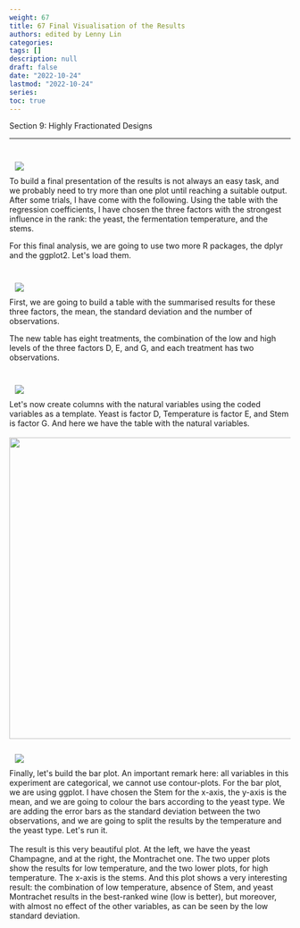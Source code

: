 ```yaml
---
weight: 67
title: 67 Final Visualisation of the Results
authors: edited by Lenny Lin
categories: 
tags: []
description: null
draft: false
date: "2022-10-24"
lastmod: "2022-10-24"
series: 
toc: true
---
```

Section 9: Highly Fractionated Designs 

<!--more-->
---

<br>
<div class = "row">
  <div class= "column_right" style="width:540px;">
  <img src = "/docs/images/Screenshot 2022-10-24 153105.png" HSPACE="10" VSPACE="10"/> 
</div>
To build a final presentation of the results is not always an easy task, and we probably need to try more than one plot until reaching a suitable output.  After some trials, I have come with the following. Using the table with the regression coefficients,  I have chosen the three factors with the strongest influence in the rank: the yeast, the fermentation temperature, and the stems.
</div> 

For this final analysis, we are going to use two more R packages, the dplyr and the ggplot2. Let's load them.  
<br>
<div class = "row">
  <div class= "column_right" style="width:540px;">
  <img src = "/docs/images/Screenshot 2022-10-24 153332.png" HSPACE="10" VSPACE="10"/> 
</div>
First, we are going to build a table with the summarised results for these three factors, the mean, the standard deviation and the number of observations.
</div> 

The new table has eight treatments, the combination of the low and high levels of the three factors D, E, and G, and each treatment has two observations.  

<br>
<div class = "row">
  <div class= "column_right" style="width:540px;">
  <img src = "/docs/images/Screenshot 2022-10-24 153623.png" HSPACE="10" VSPACE="10"/> 
</div>
Let's now create columns with the natural variables using the coded variables as a template.  Yeast is factor D, Temperature is factor E, and Stem is factor G.  And here we have the table with the natural variables.  
</div> 


<br>
<center><img width = "540", src = "/docs/images/Screenshot 2022-10-24 153733.png" /></center>

<br>
<div class = "row">
  <div class= "column_right" style="width:540px;">
  <img src = "/docs/images/Screenshot 2022-10-24 154133.png" HSPACE="10" VSPACE="10"/> 
</div>
Finally, let's build the bar plot. An important remark here:  all variables in this experiment are categorical, we cannot use contour-plots.  For the bar plot, we are using ggplot. I have chosen the Stem for the x-axis,  the y-axis is the mean, and we are going to colour the bars according to the yeast type.  We are adding the error bars as the standard deviation between the two observations,  and we are going to split the results by the temperature and the yeast type.  Let's run it.
</div> 


<br>
The result is this very beautiful plot. At the left, we have the yeast Champagne,  and at the right, the Montrachet one. The two upper plots show the results for low temperature,  and the two lower plots, for high temperature. The x-axis is the stems.  And this plot shows a very interesting result: the combination of low temperature, absence of  Stem, and yeast Montrachet results in the best-ranked wine (low is better), but moreover,  with almost no effect of the other variables, as can be seen by the low standard deviation. 
